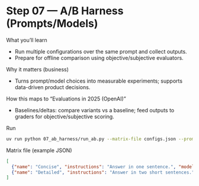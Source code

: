 # Step 07 — A/B Harness (Prompts/Models)

What you’ll learn
- Run multiple configurations over the same prompt and collect outputs.
- Prepare for offline comparison using objective/subjective evaluators.

Why it matters (business)
- Turns prompt/model choices into measurable experiments; supports data-driven product decisions.

How this maps to “Evaluations in 2025 (OpenAI)”
- Baselines/deltas: compare variants vs a baseline; feed outputs to graders for objective/subjective scoring.

Run
```bash
uv run python 07_ab_harness/run_ab.py --matrix-file configs.json --prompt "Why are evals important?"
```

Matrix file (example JSON)
```json
[
  {"name": "Concise", "instructions": "Answer in one sentence.", "model": "gemini-2.5-flash"},
  {"name": "Detailed", "instructions": "Answer in two short sentences.", "model": "gemini-2.5-flash"}
]
```
